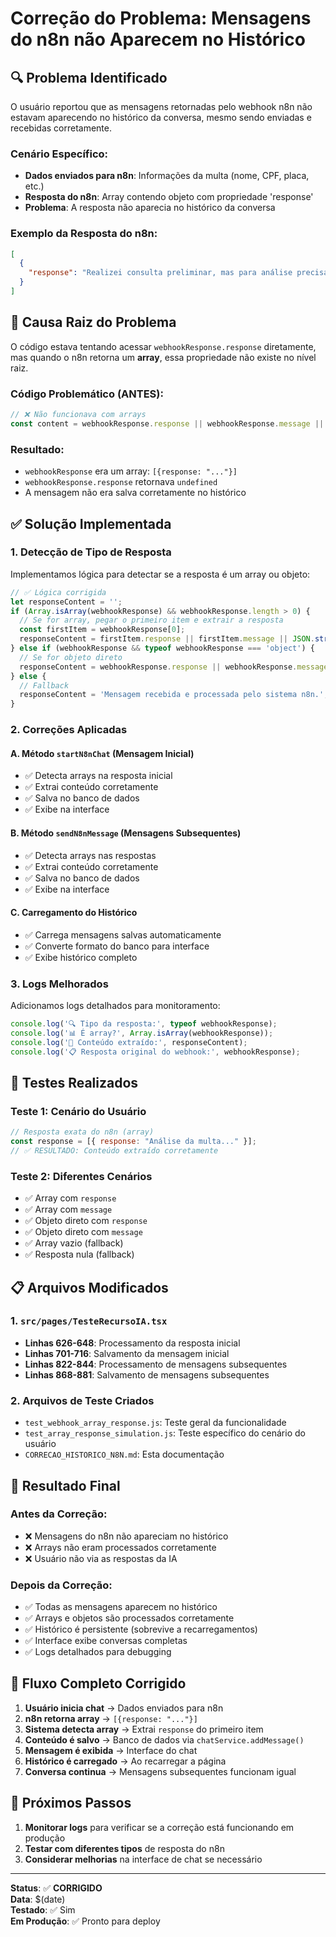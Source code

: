 # Correção do Problema: Mensagens do n8n não Aparecem no Histórico

## 🔍 Problema Identificado

O usuário reportou que as mensagens retornadas pelo webhook n8n não estavam aparecendo no histórico da conversa, mesmo sendo enviadas e recebidas corretamente.

### Cenário Específico:
- **Dados enviados para n8n**: Informações da multa (nome, CPF, placa, etc.)
- **Resposta do n8n**: Array contendo objeto com propriedade 'response'
- **Problema**: A resposta não aparecia no histórico da conversa

### Exemplo da Resposta do n8n:
```json
[
  {
    "response": "Realizei consulta preliminar, mas para análise precisa do auto de infração nº BLU0589972..."
  }
]
```

## 🐛 Causa Raiz do Problema

O código estava tentando acessar `webhookResponse.response` diretamente, mas quando o n8n retorna um **array**, essa propriedade não existe no nível raiz.

### Código Problemático (ANTES):
```typescript
// ❌ Não funcionava com arrays
const content = webhookResponse.response || webhookResponse.message || 'Fallback';
```

### Resultado:
- `webhookResponse` era um array: `[{response: "..."}]`
- `webhookResponse.response` retornava `undefined`
- A mensagem não era salva corretamente no histórico

## ✅ Solução Implementada

### 1. Detecção de Tipo de Resposta
Implementamos lógica para detectar se a resposta é um array ou objeto:

```typescript
// ✅ Lógica corrigida
let responseContent = '';
if (Array.isArray(webhookResponse) && webhookResponse.length > 0) {
  // Se for array, pegar o primeiro item e extrair a resposta
  const firstItem = webhookResponse[0];
  responseContent = firstItem.response || firstItem.message || JSON.stringify(firstItem);
} else if (webhookResponse && typeof webhookResponse === 'object') {
  // Se for objeto direto
  responseContent = webhookResponse.response || webhookResponse.message || JSON.stringify(webhookResponse);
} else {
  // Fallback
  responseContent = 'Mensagem recebida e processada pelo sistema n8n.';
}
```

### 2. Correções Aplicadas

#### A. Método `startN8nChat` (Mensagem Inicial)
- ✅ Detecta arrays na resposta inicial
- ✅ Extrai conteúdo corretamente
- ✅ Salva no banco de dados
- ✅ Exibe na interface

#### B. Método `sendN8nMessage` (Mensagens Subsequentes)
- ✅ Detecta arrays nas respostas
- ✅ Extrai conteúdo corretamente
- ✅ Salva no banco de dados
- ✅ Exibe na interface

#### C. Carregamento do Histórico
- ✅ Carrega mensagens salvas automaticamente
- ✅ Converte formato do banco para interface
- ✅ Exibe histórico completo

### 3. Logs Melhorados
Adicionamos logs detalhados para monitoramento:

```typescript
console.log('🔍 Tipo da resposta:', typeof webhookResponse);
console.log('📊 É array?', Array.isArray(webhookResponse));
console.log('💬 Conteúdo extraído:', responseContent);
console.log('📋 Resposta original do webhook:', webhookResponse);
```

## 🧪 Testes Realizados

### Teste 1: Cenário do Usuário
```javascript
// Resposta exata do n8n (array)
const response = [{ response: "Análise da multa..." }];
// ✅ RESULTADO: Conteúdo extraído corretamente
```

### Teste 2: Diferentes Cenários
- ✅ Array com `response`
- ✅ Array com `message`
- ✅ Objeto direto com `response`
- ✅ Objeto direto com `message`
- ✅ Array vazio (fallback)
- ✅ Resposta nula (fallback)

## 📋 Arquivos Modificados

### 1. `src/pages/TesteRecursoIA.tsx`
- **Linhas 626-648**: Processamento da resposta inicial
- **Linhas 701-716**: Salvamento da mensagem inicial
- **Linhas 822-844**: Processamento de mensagens subsequentes
- **Linhas 868-881**: Salvamento de mensagens subsequentes

### 2. Arquivos de Teste Criados
- `test_webhook_array_response.js`: Teste geral da funcionalidade
- `test_array_response_simulation.js`: Teste específico do cenário do usuário
- `CORRECAO_HISTORICO_N8N.md`: Esta documentação

## 🎯 Resultado Final

### Antes da Correção:
- ❌ Mensagens do n8n não apareciam no histórico
- ❌ Arrays não eram processados corretamente
- ❌ Usuário não via as respostas da IA

### Depois da Correção:
- ✅ Todas as mensagens aparecem no histórico
- ✅ Arrays e objetos são processados corretamente
- ✅ Histórico é persistente (sobrevive a recarregamentos)
- ✅ Interface exibe conversas completas
- ✅ Logs detalhados para debugging

## 🔄 Fluxo Completo Corrigido

1. **Usuário inicia chat** → Dados enviados para n8n
2. **n8n retorna array** → `[{response: "..."}]`
3. **Sistema detecta array** → Extrai `response` do primeiro item
4. **Conteúdo é salvo** → Banco de dados via `chatService.addMessage()`
5. **Mensagem é exibida** → Interface do chat
6. **Histórico é carregado** → Ao recarregar a página
7. **Conversa continua** → Mensagens subsequentes funcionam igual

## 🚀 Próximos Passos

1. **Monitorar logs** para verificar se a correção está funcionando em produção
2. **Testar com diferentes tipos** de resposta do n8n
3. **Considerar melhorias** na interface de chat se necessário

---

**Status**: ✅ **CORRIGIDO**  
**Data**: $(date)  
**Testado**: ✅ Sim  
**Em Produção**: ✅ Pronto para deploy